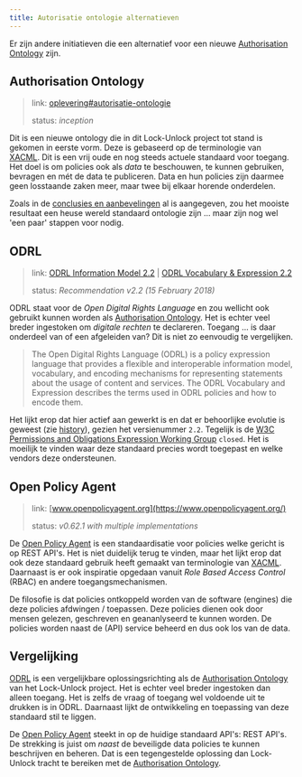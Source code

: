 ```yaml
---
title: Autorisatie ontologie alternatieven
---
```

Er zijn andere initiatieven die een alternatief voor een nieuwe [Authorisation
Ontology](#authorisation-ontology) zijn.

## Authorisation Ontology

> link: [oplevering#autorisatie-ontologie](../opleveringen.md#autorisatie-ontologie)
> 
> status: _inception_

Dit is een nieuwe ontology die in dit Lock-Unlock project tot stand is gekomen in eerste vorm. Deze
is gebaseerd op de terminologie van [XACML](./xacml.md). Dit is een vrij oude en nog steeds actuele
standaard voor toegang. Het doel is om policies ook als _data_ te beschouwen, te kunnen gebruiken,
bevragen en mét de data te publiceren. Data en hun policies zijn daarmee geen losstaande zaken meer,
maar twee bij elkaar horende onderdelen.

Zoals in de [conclusies en aanbevelingen](../conclusies.md) al is aangegeven, zou het mooiste
resultaat een heuse wereld standaard ontologie zijn ... maar zijn nog wel 'een paar' stappen voor
nodig.

## ODRL

> link: [ODRL Information Model 2.2](https://www.w3.org/TR/odrl-model/) | [ODRL Vocabulary &
> Expression 2.2](https://www.w3.org/TR/odrl-vocab/)
> 
> status: _Recommendation v2.2 (15 February 2018)_

ODRL staat voor de _Open Digital Rights Language_ en zou wellicht ook gebruikt kunnen worden als
[Authorisation Ontology](#authorisation-ontology). Het is echter veel breder ingestoken om _digitale
rechten_ te declareren. Toegang ... is daar onderdeel van of een afgeleiden van? Dit is niet zo
eenvoudig te vergelijken.

> The Open Digital Rights Language (ODRL) is a policy expression language that provides a flexible
> and interoperable information model, vocabulary, and encoding mechanisms for representing
> statements about the usage of content and services. The ODRL Vocabulary and Expression describes
> the terms used in ODRL policies and how to encode them.

Het lijkt erop dat hier actief aan gewerkt is en dat er behoorlijke evolutie is geweest (zie
[history](https://www.w3.org/standards/history/odrl-model/)), gezien het versienummer `2.2`.
Tegelijk is de [W3C Permissions and Obligations Expression Working
Group](https://www.w3.org/groups/wg/poe/) `closed`. Het is moeilijk te vinden waar deze standaard
precies wordt toegepast en welke vendors deze ondersteunen.

## Open Policy Agent

> link: [www.openpolicyagent.org](https://www.openpolicyagent.org/)
> 
> status: _v0.62.1 with multiple implementations_

De [Open Policy Agent](https://www.openpolicyagent.org/) is een standaardisatie voor policies welke
gericht is op REST API's. Het is niet duidelijk terug te vinden, maar het lijkt erop dat ook deze
standaard gebruik heeft gemaakt van terminologie van [XACML](../achtergrond/xacml.md). Daarnaast is
er ook inspiratie opgedaan vanuit _Role Based Access Control_ (RBAC) en andere toegangsmechanismen.

De filosofie is dat policies ontkoppeld worden van de software (engines) die deze policies afdwingen
/ toepassen. Deze policies dienen ook door mensen gelezen, geschreven en geananlyseerd te kunnen
worden. De policies worden naast de (API) service beheerd en dus ook los van de data.

## Vergelijking

[ODRL](#odrl) is een vergelijkbare oplossingsrichting als de [Authorisation
Ontology](#authorisation-ontology) van het Lock-Unlock project. Het is echter veel breder ingestoken
dan alleen toegang. Het is zelfs de vraag of toegang wel voldoende uit te drukken is in ODRL.
Daarnaast lijkt de ontwikkeling en toepassing van deze standaard stil te liggen.

De [Open Policy Agent](#open-policy-agent) steekt in op de huidige standaard API's: REST API's. De
strekking is juist om _naast_ de beveiligde data policies te kunnen beschrijven en beheren. Dat is
een tegengestelde oplossing dan Lock-Unlock tracht te bereiken met de [Authorisation
Ontology](#authorisation-ontology).

